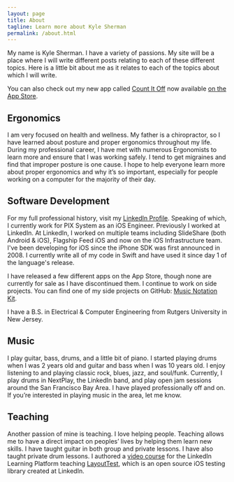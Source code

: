 ```yaml
---
layout: page
title: About
tagline: Learn more about Kyle Sherman
permalink: /about.html
---
```


My name is Kyle Sherman. I have a variety of passions. My site will be a place where I will write different posts relating to each of these different topics. Here is a little bit about me as it relates to each of the topics about which I will write.

You can also check out my new app called [Count It Off](https://countitoff.com) now available [on the App Store](https://itunes.apple.com/app/apple-store/id1439712286?pt=118826831&ct=Kyle-Blog&mt=8).

## Ergonomics
I am very focused on health and wellness. My father is a chiropractor, so I have learned about posture and proper ergonomics throughout my life. During my professional career, I have met with numerous Ergonomists to learn more and ensure that I was working safely. I tend to get migraines and find that improper posture is one cause. I hope to help everyone learn more about proper ergonomics and why it’s so important, especially for people working on a computer for the majority of their day. 

## Software Development
For my full professional history, visit my [LinkedIn Profile](https://www.linkedin.com/in/kyledsherman). Speaking of which, I currently work for PIX System as an iOS Engineer. Previously I worked at LinkedIn. At LinkedIn, I worked on multiple teams including SlideShare (both Android & iOS), Flagship Feed iOS and now on the iOS Infrastructure team. I've been developing for iOS since the iPhone SDK was first announced in 2008. I currently write all of my code in Swift and have used it since day 1 of the language's release.

I have released a few different apps on the App Store, though none are currently for sale as I have discontinued them. I continue to work on side projects. You can find one of my side projects on GitHub: [Music Notation Kit](https://www.github.com/drumnkyle/music-notation-kit). 

I have a B.S. in Electrical & Computer Engineering from Rutgers University in New Jersey. 

## Music
I play guitar, bass, drums, and a little bit of piano. I started playing drums when I was 2 years old and guitar and bass when I was 10 years old. I enjoy listening to and playing classic rock, blues, jazz, and soul/funk. Currently, I play drums in NextPlay, the LinkedIn band, and play open jam sessions around the San Francisco Bay Area. I have played professionally off and on. If you’re interested in playing music in the area, let me know. 

## Teaching
Another passion of mine is teaching. I love helping people. Teaching allows me to have a direct impact on peoples’ lives by helping them learn new skills. I have taught guitar in both group and private lessons. I have also taught private drum lessons. I authored a [video course](https://www.linkedin.com/learning/learning-layouttest-for-ios-development) for the LinkedIn Learning Platform teaching [LayoutTest](https://github.com/linkedin/LayoutTest-iOS), which is an open source iOS testing library created at LinkedIn. 
